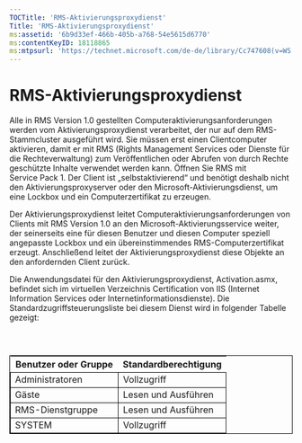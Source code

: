 ```yaml
---
TOCTitle: 'RMS-Aktivierungsproxydienst'
Title: 'RMS-Aktivierungsproxydienst'
ms:assetid: '6b9d33ef-466b-405b-a768-54e5615d6770'
ms:contentKeyID: 18118865
ms:mtpsurl: 'https://technet.microsoft.com/de-de/library/Cc747608(v=WS.10)'
---
```


RMS-Aktivierungsproxydienst
===========================

Alle in RMS Version 1.0 gestellten Computeraktivierungsanforderungen werden vom Aktivierungsproxydienst verarbeitet, der nur auf dem RMS-Stammcluster ausgeführt wird. Sie müssen erst einen Clientcomputer aktivieren, damit er mit RMS (Rights Management Services oder Dienste für die Rechteverwaltung) zum Veröffentlichen oder Abrufen von durch Rechte geschützte Inhalte verwendet werden kann. Öffnen Sie RMS mit Service Pack 1. Der Client ist „selbstaktivierend“ und benötigt deshalb nicht den Aktivierungsproxyserver oder den Microsoft-Aktivierungsdienst, um eine Lockbox und ein Computerzertifikat zu erzeugen.

Der Aktivierungsproxydienst leitet Computeraktivierungsanforderungen von Clients mit RMS Version 1.0 an den Microsoft-Aktivierungsservice weiter, der seinerseits eine für diesen Benutzer und diesen Computer speziell angepasste Lockbox und ein übereinstimmendes RMS-Computerzertifikat erzeugt. Anschließend leitet der Aktivierungsproxydienst diese Objekte an den anfordernden Client zurück.

Die Anwendungsdatei für den Aktivierungsproxydienst, Activation.asmx, befindet sich im virtuellen Verzeichnis Certification von IIS (Internet Information Services oder Internetinformationsdienste). Die Standardzugriffsteuerungsliste bei diesem Dienst wird in folgender Tabelle gezeigt:

###  

 
<table style="border:1px solid black;">
<colgroup>
<col width="50%" />
<col width="50%" />
</colgroup>
<thead>
<tr class="header">
<th>Benutzer oder Gruppe</th>
<th>Standardberechtigung</th>
</tr>
</thead>
<tbody>
<tr class="odd">
<td style="border:1px solid black;">Administratoren</td>
<td style="border:1px solid black;">Vollzugriff</td>
</tr>
<tr class="even">
<td style="border:1px solid black;">Gäste</td>
<td style="border:1px solid black;">Lesen und Ausführen</td>
</tr>
<tr class="odd">
<td style="border:1px solid black;">RMS-Dienstgruppe</td>
<td style="border:1px solid black;">Lesen und Ausführen</td>
</tr>
<tr class="even">
<td style="border:1px solid black;">SYSTEM</td>
<td style="border:1px solid black;">Vollzugriff</td>
</tr>
</tbody>
</table>
